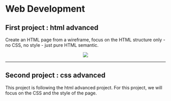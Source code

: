 # Web Development

## First project : html advanced
Create an HTML page from a wireframe, focus on the HTML structure only - no CSS, no style - just pure HTML semantic.
<p align="center">
  <img src="https://github.com/user-attachments/assets/c61b7062-ca27-475f-bebc-2d7eab8c535d">
</p>

<hr>

## Second project : css advanced
This project is following the html advanced project.
For this project, we will focus on the CSS and the style of the page.
